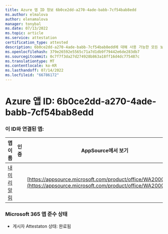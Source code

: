 ```yaml
---
title: Azure 앱 ID 정보 6b0ce2dd-a270-4ade-babb-7cf54bab8edd
ms.author: elmalova
author: elenamalova
manager: tonybal
ms.date: 07/13/2022
ms.topic: article
ms.service: attestation
certification_type: attested
description: 6b0ce2dd-a270-4ade-babb-7cf54bab8edd에 대해 사용 가능한 모든 보안 및 규정 준수 정보입니다.
ms.openlocfilehash: 379e26592e5565c71a7d1db9f79442e6de283db7
ms.sourcegitcommit: 0c7f7f3da27d274928b863a18ff16d4dc775487c
ms.translationtype: MT
ms.contentlocale: ko-KR
ms.lasthandoff: 07/14/2022
ms.locfileid: "66786172"
---
```

# <a name="azure-app-id-6b0ce2dd-a270-4ade-babb-7cf54bab8edd"></a>Azure 앱 ID: 6b0ce2dd-a270-4ade-babb-7cf54bab8edd


### <a name="apps-associated-with-this-id"></a>이 ID와 연결된 앱:
| **앱 이름** | **인증** | **AppSource에서 보기** |
|--------------|---------------|-----------------------|
| [내 미리 알림](../forward/WA200004342.md) |  | [https://appsource.microsoft.com/product/office/WA200004342](https://appsource.microsoft.com/product/office/WA200004342) |

### <a name="microsoft-365-app-compliance-status"></a>Microsoft 365 앱 준수 상태
- 게시자 Attestaton 상태: 완료됨
